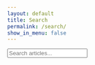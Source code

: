 ```yaml
---
layout: default
title: Search
permalink: /search/
show_in_menu: false
---
```


<div id="search" data-baseurl="{{ site.baseurl }}">
  <input type="text" id="search-input" placeholder="Search articles...">
</div>

<script src="{{ site.baseurl }}/assets/js/search.js"></script>